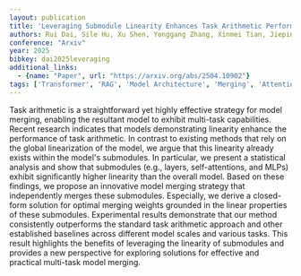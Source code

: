 ```yaml
---
layout: publication
title: 'Leveraging Submodule Linearity Enhances Task Arithmetic Performance In Llms'
authors: Rui Dai, Sile Hu, Xu Shen, Yonggang Zhang, Xinmei Tian, Jieping Ye
conference: "Arxiv"
year: 2025
bibkey: dai2025leveraging
additional_links:
  - {name: "Paper", url: "https://arxiv.org/abs/2504.10902"}
tags: ['Transformer', 'RAG', 'Model Architecture', 'Merging', 'Attention Mechanism']
---
```

Task arithmetic is a straightforward yet highly effective strategy for model
merging, enabling the resultant model to exhibit multi-task capabilities.
Recent research indicates that models demonstrating linearity enhance the
performance of task arithmetic. In contrast to existing methods that rely on
the global linearization of the model, we argue that this linearity already
exists within the model's submodules. In particular, we present a statistical
analysis and show that submodules (e.g., layers, self-attentions, and MLPs)
exhibit significantly higher linearity than the overall model. Based on these
findings, we propose an innovative model merging strategy that independently
merges these submodules. Especially, we derive a closed-form solution for
optimal merging weights grounded in the linear properties of these submodules.
Experimental results demonstrate that our method consistently outperforms the
standard task arithmetic approach and other established baselines across
different model scales and various tasks. This result highlights the benefits
of leveraging the linearity of submodules and provides a new perspective for
exploring solutions for effective and practical multi-task model merging.
